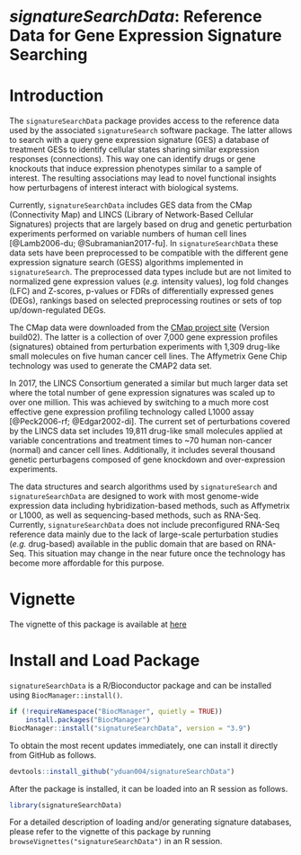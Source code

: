 # _signatureSearchData_: Reference Data for Gene Expression Signature Searching

# Introduction

The `signatureSearchData` package provides access to the reference data used by
the associated `signatureSearch` software package. The latter allows to search 
with a query gene expression signature (GES) a database of treatment GESs to 
identify cellular states sharing similar expression responses (connections). This 
way one can identify drugs or gene knockouts that induce expression phenotypes 
similar to a sample of interest. The resulting associations may lead to novel 
functional insights how perturbagens of interest interact with biological systems. 

Currently, `signatureSearchData` includes GES data from the CMap (Connectivity
Map) and LINCS (Library of Network-Based Cellular Signatures) projects that are
largely based on drug and genetic perturbation experiments performed on
variable numbers of human cell lines [@Lamb2006-du; @Subramanian2017-fu]. In
`signatureSearchData` these data sets have been preprocessed to be compatible
with the different gene expression signature search (GESS) algorithms
implemented in `signatureSearch`. The preprocessed data types include but are
not limited to normalized gene expression values (_e.g._ intensity values), log
fold changes (LFC) and Z-scores, p-values or FDRs of differentially expressed
genes (DEGs), rankings based on selected preprocessing routines or sets of top
up/down-regulated DEGs. 

The CMap data were downloaded from the [CMap project
site](https://portals.broadinstitute.org/cmap/) (Version build02). The latter is
a collection of over 7,000 gene expression profiles (signatures) obtained
from perturbation experiments with 1,309 drug-like small molecules on five
human cancer cell lines. The Affymetrix Gene Chip technology was used to
generate the CMAP2 data set. 

In 2017, the LINCS Consortium generated a similar but much larger data set where
the total number of gene expression signatures was scaled up to over one
million. This was achieved by switching to a much more cost effective gene
expression profiling technology called L1000 assay [@Peck2006-rf;
@Edgar2002-di]. The current set of perturbations covered by the LINCS data set
includes 19,811 drug-like small molecules applied at variable concentrations
and treatment times to ~70 human non-cancer (normal) and cancer cell lines.
Additionally, it includes several thousand genetic perturbagens composed of
gene knockdown and over-expression experiments. 

The data structures and search algorithms used by `signatureSearch` and
`signatureSearchData` are designed to work with most genome-wide expression
data including hybridization-based methods, such as Affymetrix or L1000, as
well as sequencing-based methods, such as RNA-Seq. Currently,
`signatureSearchData` does not include preconfigured RNA-Seq reference data mainly 
due to the lack of large-scale perturbation studies (_e.g._ drug-based) available in the public
domain that are based on RNA-Seq. This situation may change in the near future
once the technology has become more affordable for this purpose. 

# Vignette
The vignette of this package is available at [here](https://www.bioconductor.org/packages/release/data/experiment/vignettes/signatureSearchData/inst/doc/signatureSearchData.html)

# Install and Load Package

`signatureSearchData` is a R/Bioconductor package and can be installed using 
`BiocManager::install()`.

```r
if (!requireNamespace("BiocManager", quietly = TRUE))
    install.packages("BiocManager")
BiocManager::install("signatureSearchData", version = "3.9")
```

To obtain the most recent updates immediately, one can install it directly from GitHub as follows.
```r
devtools::install_github("yduan004/signatureSearchData")
```
After the package is installed, it can be loaded into an R session as follows.
```r
library(signatureSearchData)
```
For a detailed description of loading and/or generating signature databases,
please refer to the vignette of this package by running
`browseVignettes("signatureSearchData")` in an R session.
